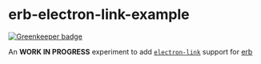 erb-electron-link-example
=========================

[![Greenkeeper badge](https://badges.greenkeeper.io/amilajack/erb-electron-link-example.svg)](https://greenkeeper.io/)

An **WORK IN PROGRESS** experiment to add [`electron-link`](https://github.com/atom/electron-link) support for [erb](https://github.com/chentsulin/electron-react-boilerplate)
